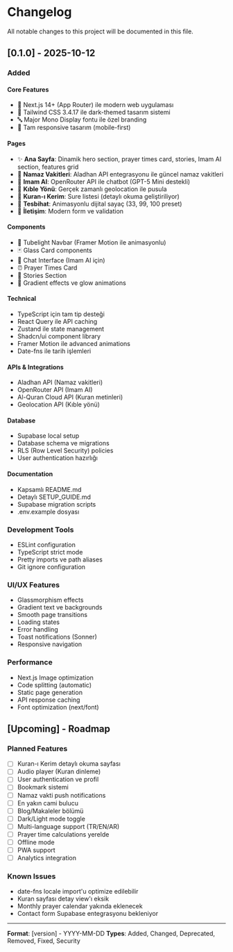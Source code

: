 # Changelog

All notable changes to this project will be documented in this file.

## [0.1.0] - 2025-10-12

### Added

#### Core Features
- 🚀 Next.js 14+ (App Router) ile modern web uygulaması
- 🎨 Tailwind CSS 3.4.17 ile dark-themed tasarım sistemi
- 🔤 Major Mono Display fontu ile özel branding
- 📱 Tam responsive tasarım (mobile-first)

#### Pages
- ✨ **Ana Sayfa**: Dinamik hero section, prayer times card, stories, Imam AI section, features grid
- 🕌 **Namaz Vakitleri**: Aladhan API entegrasyonu ile güncel namaz vakitleri
- 🤖 **Imam AI**: OpenRouter API ile chatbot (GPT-5 Mini destekli)
- 🧭 **Kıble Yönü**: Gerçek zamanlı geolocation ile pusula
- 📖 **Kuran-ı Kerim**: Sure listesi (detaylı okuma geliştiriliyor)
- 📿 **Tesbihat**: Animasyonlu dijital sayaç (33, 99, 100 preset)
- 📧 **İletişim**: Modern form ve validation

#### Components
- 🎯 Tubelight Navbar (Framer Motion ile animasyonlu)
- 🃏 Glass Card components
- 💬 Chat Interface (Imam AI için)
- ⏰ Prayer Times Card
- 📱 Stories Section
- 🎨 Gradient effects ve glow animations

#### Technical
- TypeScript için tam tip desteği
- React Query ile API caching
- Zustand ile state management
- Shadcn/ui component library
- Framer Motion ile advanced animations
- Date-fns ile tarih işlemleri

#### APIs & Integrations
- Aladhan API (Namaz vakitleri)
- OpenRouter API (Imam AI)
- Al-Quran Cloud API (Kuran metinleri)
- Geolocation API (Kıble yönü)

#### Database
- Supabase local setup
- Database schema ve migrations
- RLS (Row Level Security) policies
- User authentication hazırlığı

#### Documentation
- Kapsamlı README.md
- Detaylı SETUP_GUIDE.md
- Supabase migration scripts
- .env.example dosyası

### Development Tools
- ESLint configuration
- TypeScript strict mode
- Pretty imports ve path aliases
- Git ignore configuration

### UI/UX Features
- Glassmorphism effects
- Gradient text ve backgrounds
- Smooth page transitions
- Loading states
- Error handling
- Toast notifications (Sonner)
- Responsive navigation

### Performance
- Next.js Image optimization
- Code splitting (automatic)
- Static page generation
- API response caching
- Font optimization (next/font)

## [Upcoming] - Roadmap

### Planned Features
- [ ] Kuran-ı Kerim detaylı okuma sayfası
- [ ] Audio player (Kuran dinleme)
- [ ] User authentication ve profil
- [ ] Bookmark sistemi
- [ ] Namaz vakti push notifications
- [ ] En yakın cami bulucu
- [ ] Blog/Makaleler bölümü
- [ ] Dark/Light mode toggle
- [ ] Multi-language support (TR/EN/AR)
- [ ] Prayer time calculations yerelde
- [ ] Offline mode
- [ ] PWA support
- [ ] Analytics integration

### Known Issues
- date-fns locale import'u optimize edilebilir
- Kuran sayfası detay view'ı eksik
- Monthly prayer calendar yakında eklenecek
- Contact form Supabase entegrasyonu bekleniyor

---

**Format**: [version] - YYYY-MM-DD
**Types**: Added, Changed, Deprecated, Removed, Fixed, Security

